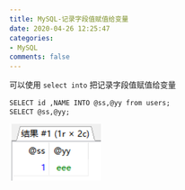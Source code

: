 ```yaml
---
title: MySQL-记录字段值赋值给变量
date: 2020-04-26 12:25:47
categories:
- MySQL
comments: false
---
```


可以使用 `select into` 把记录字段值赋值给变量

```mysql
SELECT id ,NAME INTO @ss,@yy from users;
SELECT @ss,@yy;
```

![image-20200426122648533](记录字段赋值给变量.assets/image-20200426122648533.png)